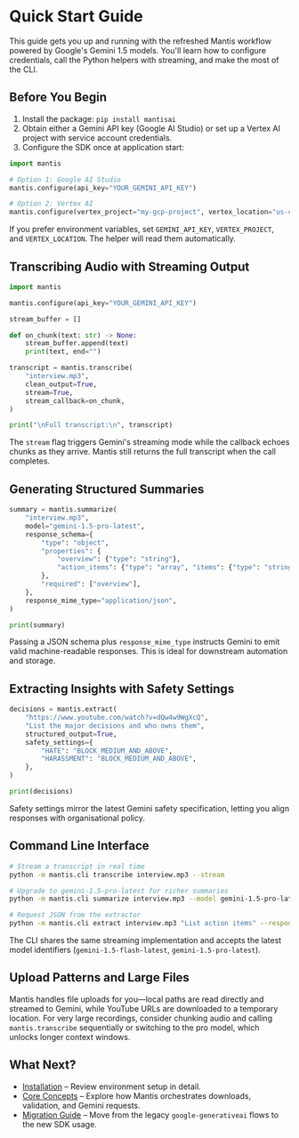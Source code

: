 # Quick Start Guide

This guide gets you up and running with the refreshed Mantis workflow powered by
Google's Gemini 1.5 models. You'll learn how to configure credentials, call the
Python helpers with streaming, and make the most of the CLI.

## Before You Begin

1. Install the package: `pip install mantisai`
2. Obtain either a Gemini API key (Google AI Studio) or set up a Vertex AI
   project with service account credentials.
3. Configure the SDK once at application start:

```python
import mantis

# Option 1: Google AI Studio
mantis.configure(api_key="YOUR_GEMINI_API_KEY")

# Option 2: Vertex AI
mantis.configure(vertex_project="my-gcp-project", vertex_location="us-central1")
```

If you prefer environment variables, set `GEMINI_API_KEY`, `VERTEX_PROJECT`, and
`VERTEX_LOCATION`. The helper will read them automatically.

## Transcribing Audio with Streaming Output

```python
import mantis

mantis.configure(api_key="YOUR_GEMINI_API_KEY")

stream_buffer = []

def on_chunk(text: str) -> None:
    stream_buffer.append(text)
    print(text, end="")

transcript = mantis.transcribe(
    "interview.mp3",
    clean_output=True,
    stream=True,
    stream_callback=on_chunk,
)

print("\nFull transcript:\n", transcript)
```

The `stream` flag triggers Gemini's streaming mode while the callback echoes
chunks as they arrive. Mantis still returns the full transcript when the call
completes.

## Generating Structured Summaries

```python
summary = mantis.summarize(
    "interview.mp3",
    model="gemini-1.5-pro-latest",
    response_schema={
        "type": "object",
        "properties": {
            "overview": {"type": "string"},
            "action_items": {"type": "array", "items": {"type": "string"}},
        },
        "required": ["overview"],
    },
    response_mime_type="application/json",
)

print(summary)
```

Passing a JSON schema plus `response_mime_type` instructs Gemini to emit valid
machine-readable responses. This is ideal for downstream automation and storage.

## Extracting Insights with Safety Settings

```python
decisions = mantis.extract(
    "https://www.youtube.com/watch?v=dQw4w9WgXcQ",
    "List the major decisions and who owns them",
    structured_output=True,
    safety_settings={
        "HATE": "BLOCK_MEDIUM_AND_ABOVE",
        "HARASSMENT": "BLOCK_MEDIUM_AND_ABOVE",
    },
)

print(decisions)
```

Safety settings mirror the latest Gemini safety specification, letting you align
responses with organisational policy.

## Command Line Interface

```bash
# Stream a transcript in real time
python -m mantis.cli transcribe interview.mp3 --stream

# Upgrade to gemini-1.5-pro-latest for richer summaries
python -m mantis.cli summarize interview.mp3 --model gemini-1.5-pro-latest

# Request JSON from the extractor
python -m mantis.cli extract interview.mp3 "List action items" --response-mime-type application/json
```

The CLI shares the same streaming implementation and accepts the latest model
identifiers (`gemini-1.5-flash-latest`, `gemini-1.5-pro-latest`).

## Upload Patterns and Large Files

Mantis handles file uploads for you—local paths are read directly and streamed to
Gemini, while YouTube URLs are downloaded to a temporary location. For very large
recordings, consider chunking audio and calling `mantis.transcribe` sequentially
or switching to the pro model, which unlocks longer context windows.

## What Next?

- [Installation](installation.md) – Review environment setup in detail.
- [Core Concepts](concepts.md) – Explore how Mantis orchestrates downloads,
  validation, and Gemini requests.
- [Migration Guide](migration-guide.md) – Move from the legacy `google-generativeai`
  flows to the new SDK usage.
